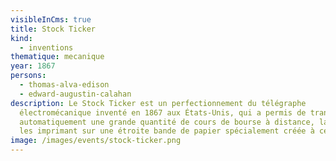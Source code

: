 ```yaml
---
visibleInCms: true
title: Stock Ticker
kind:
  - inventions
thematique: mecanique
year: 1867
persons:
  - thomas-alva-edison
  - edward-augustin-calahan
description: Le Stock Ticker est un perfectionnement du télégraphe
  électromécanique inventé en 1867 aux États-Unis, qui a permis de transmettre
  automatiquement une grande quantité de cours de bourse à distance, la machine
  les imprimant sur une étroite bande de papier spécialement créée à cet effet.
image: /images/events/stock-ticker.png
---
```

